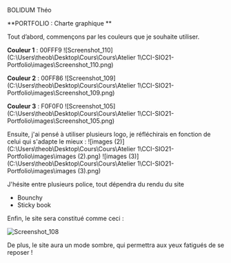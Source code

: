 BOLIDUM Théo

**PORTFOLIO :  Charte graphique **

Tout d’abord, commençons par les couleurs que je souhaite utiliser. 

**Couleur 1** : 00FFF9
![Screenshot_110](C:\Users\theob\Desktop\Cours\Cours\Atelier 1\CCI-SIO21-Portfolio\images\Screenshot_110.png)

 **Couleur 2** : 00FF86
![Screenshot_109](C:\Users\theob\Desktop\Cours\Cours\Atelier 1\CCI-SIO21-Portfolio\images\Screenshot_109.png)

**Couleur 3** : F0F0F0
![Screenshot_105](C:\Users\theob\Desktop\Cours\Cours\Atelier 1\CCI-SIO21-Portfolio\images\Screenshot_105.png)



Ensuite, j'ai pensé à utiliser plusieurs logo, je réfléchirais en fonction de celui qui s'adapte le mieux :
![images (2)](C:\Users\theob\Desktop\Cours\Cours\Atelier 1\CCI-SIO21-Portfolio\images\images (2).png)
![images (3)](C:\Users\theob\Desktop\Cours\Cours\Atelier 1\CCI-SIO21-Portfolio\images\images (3).png)




J'hésite entre plusieurs police, tout dépendra du rendu du site  

- Bounchy 
- Sticky book 

Enfin, le site sera constitué comme ceci  : 

![Screenshot_108](C:\Users\theob\Documents\Lightshot\Screenshot_108.png)

De plus, le site aura un mode sombre, qui permettra aux yeux fatigués de se reposer ! 